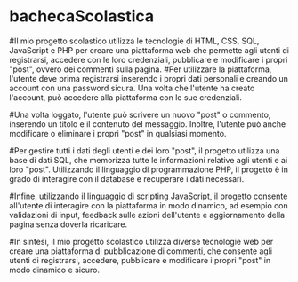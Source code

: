# bachecaScolastica


#Il mio progetto scolastico utilizza le tecnologie di HTML, CSS, SQL, JavaScript e PHP per creare una piattaforma web che permette agli utenti di registrarsi, accedere con le loro credenziali, pubblicare e modificare i propri "post", ovvero dei commenti sulla pagina.
#Per utilizzare la piattaforma, l'utente deve prima registrarsi inserendo i propri dati personali e creando un account con una password sicura. Una volta che l'utente ha creato l'account, può accedere alla piattaforma con le sue credenziali.

#Una volta loggato, l'utente può scrivere un nuovo "post" o commento, inserendo un titolo e il contenuto del messaggio. Inoltre, l'utente può anche modificare o eliminare i propri "post" in qualsiasi momento.

#Per gestire tutti i dati degli utenti e dei loro "post", il progetto utilizza una base di dati SQL, che memorizza tutte le informazioni relative agli utenti e ai loro "post". Utilizzando il linguaggio di programmazione PHP, il progetto è in grado di interagire con il database e recuperare i dati necessari.

#Infine, utilizzando il linguaggio di scripting JavaScript, il progetto consente all'utente di interagire con la piattaforma in modo dinamico, ad esempio con validazioni di input, feedback sulle azioni dell'utente e aggiornamento della pagina senza doverla ricaricare.

#In sintesi, il mio progetto scolastico utilizza diverse tecnologie web per creare una piattaforma di pubblicazione di commenti, che consente agli utenti di registrarsi, accedere, pubblicare e modificare i propri "post" in modo dinamico e sicuro.

